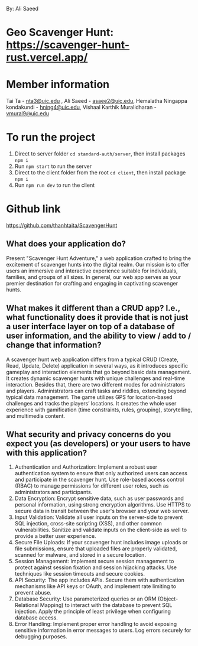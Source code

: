 By: Ali Saeed
# Geo Scavenger Hunt: https://scavenger-hunt-rust.vercel.app/

# Member information

Tai Ta - nta3@uic.edu , Ali Saeed - asaee2@uic.edu, Hemalatha Ningappa kondakundi - hning4@uic.edu, Vishaal Karthik Muralidharan - vmural9@uic.edu

# To run the project

1. Direct to server folder `cd standard-auth/server`, then install packages `npm i`
2. Run `npm start` to run the server
3. Direct to the client folder from the root `cd client`, then install package `npm i`
4. Run `npm run dev` to run the client

# Github link

https://github.com/thanhtaita/ScavengerHunt

## What does your application do?

Present "Scavenger Hunt Adventure," a web application crafted to bring the excitement of scavenger hunts into the digital realm. Our mission is to offer users an immersive and interactive experience suitable for individuals, families, and groups of all sizes. In general, our web app serves as your premier destination for crafting and engaging in captivating scavenger hunts.

## What makes it different than a CRUD app? I.e., what functionality does it provide that is not just a user interface layer on top of a database of user information, and the ability to view / add to / change that information?

A scavenger hunt web application differs from a typical CRUD (Create, Read, Update, Delete) application in several ways, as it introduces specific gameplay and interaction elements that go beyond basic data management. It creates dynamic scavenger hunts with unique challenges and real-time interaction. Besides that, there are two different modes for administrators and players. Administrators can craft tasks and riddles, extending beyond typical data management. The game utilizes GPS for location-based challenges and tracks the players’ locations. It creates the whole user experience with gamification (time constraints, rules, grouping), storytelling, and multimedia content.

## What security and privacy concerns do you expect you (as developers) or your users to have with this application?

1. Authentication and Authorization:
   Implement a robust user authentication system to ensure that only authorized users can access and participate in the scavenger hunt.
   Use role-based access control (RBAC) to manage permissions for different user roles, such as administrators and participants.
2. Data Encryption:
   Encrypt sensitive data, such as user passwords and personal information, using strong encryption algorithms.
   Use HTTPS to secure data in transit between the user's browser and your web server.
3. Input Validation:
   Validate all user inputs on the server-side to prevent SQL injection, cross-site scripting (XSS), and other common vulnerabilities.
   Sanitize and validate inputs on the client-side as well to provide a better user experience.
4. Secure File Uploads:
   If your scavenger hunt includes image uploads or file submissions, ensure that uploaded files are properly validated, scanned for malware, and stored in a secure location.
5. Session Management:
   Implement secure session management to protect against session fixation and session hijacking attacks.
   Use techniques like session timeouts and secure cookies.
6. API Security:
   The app includes APIs. Secure them with authentication mechanisms like API keys or OAuth, and implement rate limiting to prevent abuse.
7. Database Security:
   Use parameterized queries or an ORM (Object-Relational Mapping) to interact with the database to prevent SQL injection.
   Apply the principle of least privilege when configuring database access.
8. Error Handling:
   Implement proper error handling to avoid exposing sensitive information in error messages to users.
   Log errors securely for debugging purposes.
